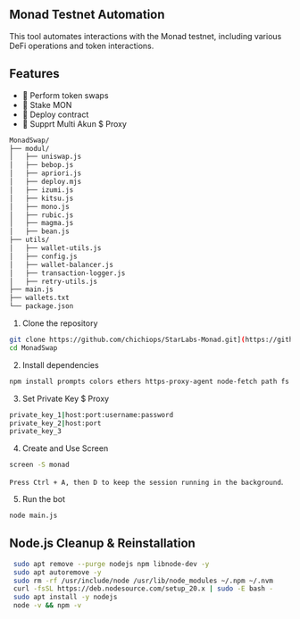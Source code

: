 ## Monad Testnet Automation

This tool automates interactions with the Monad testnet, including various DeFi operations and token interactions.

## Features
- 💱 Perform token swaps
- 🏦 Stake MON
- 🦉 Deploy contract 
- 💎 Supprt Multi Akun $ Proxy 

```bash
MonadSwap/
├── modul/
│   ├── uniswap.js
│   ├── bebop.js
│   ├── apriori.js
│   ├── deploy.mjs
│   ├── izumi.js
│   ├── kitsu.js
│   ├── mono.js
│   ├── rubic.js
│   ├── magma.js
│   ├── bean.js
├── utils/
│   ├── wallet-utils.js
│   ├── config.js
│   ├── wallet-balancer.js
│   ├── transaction-logger.js
│   ├── retry-utils.js
├── main.js
├── wallets.txt
└── package.json
```
1. Clone the repository
```bash
git clone https://github.com/chichiops/StarLabs-Monad.git](https://github.com/chichiops/MonadSwap.git
cd MonadSwap
```

2. Install dependencies
```bash
npm install prompts colors ethers https-proxy-agent node-fetch path fs axios
```

3. Set Private Key $ Proxy
```bash
private_key_1|host:port:username:password
private_key_2|host:port
private_key_3
```
4. Create and Use Screen
```bash
screen -S monad
```
`Press Ctrl + A, then D to keep the session running in the background`.

5. Run the bot
```bash
node main.js
```
## Node.js Cleanup & Reinstallation
```bash
 sudo apt remove --purge nodejs npm libnode-dev -y
 sudo apt autoremove -y
 sudo rm -rf /usr/include/node /usr/lib/node_modules ~/.npm ~/.nvm
 curl -fsSL https://deb.nodesource.com/setup_20.x | sudo -E bash -
 sudo apt install -y nodejs
 node -v && npm -v
```


